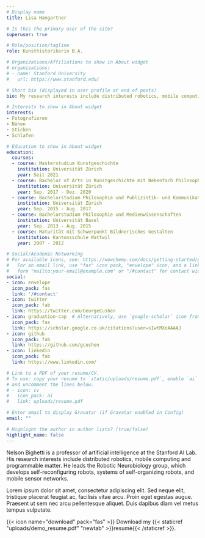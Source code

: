 ```yaml
---
# Display name
title: Lisa Hangartner

# Is this the primary user of the site?
superuser: true

# Role/position/tagline
role: Kunsthistorikerin B.A.

# Organizations/Affiliations to show in About widget
# organizations:
# - name: Stanford University
#   url: https://www.stanford.edu/

# Short bio (displayed in user profile at end of posts)
bio: My research interests include distributed robotics, mobile computing and programmable matter.

# Interests to show in About widget
interests:
- Fotografieren
- Nähen
- Sticken
- Schlafen

# Education to show in About widget
education:
  courses:
  - course: Masterstudium Kunstgeschichte
    institution: Universität Zürich
    year: Seit 2021
  - course: Bachelor of Arts in Kunstgeschichte mit Nebenfach Philosophie
    institution: Universität Zürich
    year: Sep. 2017 - Dez. 2020
  - course: Bachelorstudium Philosophie und Publizistik- und Kommunikationswissenschaften
    institution: Universität Zürich
    year: Sep. 2015 - Aug. 2017
  - course: Bachelorstudium Philosophie und Medienwissenschaften
    institution: Universität Basel
    year: Sep. 2013 - Aug. 2015
  - course: Maturität mit Schwerpunkt Bildnerisches Gestalten
    institution: Kantonsschule Wattwil
    year: 2007 - 2012

# Social/Academic Networking
# For available icons, see: https://wowchemy.com/docs/getting-started/page-builder/#icons
#   For an email link, use "fas" icon pack, "envelope" icon, and a link in the
#   form "mailto:your-email@example.com" or "/#contact" for contact widget.
social:
- icon: envelope
  icon_pack: fas
  link: '/#contact'
- icon: twitter
  icon_pack: fab
  link: https://twitter.com/GeorgeCushen
- icon: graduation-cap  # Alternatively, use `google-scholar` icon from `ai` icon pack
  icon_pack: fas
  link: https://scholar.google.co.uk/citations?user=sIwtMXoAAAAJ
- icon: github
  icon_pack: fab
  link: https://github.com/gcushen
- icon: linkedin
  icon_pack: fab
  link: https://www.linkedin.com/

# Link to a PDF of your resume/CV.
# To use: copy your resume to `static/uploads/resume.pdf`, enable `ai` icons in `params.toml`, 
# and uncomment the lines below.
# - icon: cv
#   icon_pack: ai
#   link: uploads/resume.pdf

# Enter email to display Gravatar (if Gravatar enabled in Config)
email: ""

# Highlight the author in author lists? (true/false)
highlight_name: false
---
```


Nelson Bighetti is a professor of artificial intelligence at the Stanford AI Lab. His research interests include distributed robotics, mobile computing and programmable matter. He leads the Robotic Neurobiology group, which develops self-reconfiguring robots, systems of self-organizing robots, and mobile sensor networks.

Lorem ipsum dolor sit amet, consectetur adipiscing elit. Sed neque elit, tristique placerat feugiat ac, facilisis vitae arcu. Proin eget egestas augue. Praesent ut sem nec arcu pellentesque aliquet. Duis dapibus diam vel metus tempus vulputate.

{{< icon name="download" pack="fas" >}} Download my {{< staticref "uploads/demo_resume.pdf" "newtab" >}}resumé{{< /staticref >}}.
